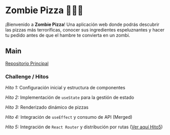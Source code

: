 # Zombie Pizza 🍕🧟‍♂️

¡Bienvenido a **Zombie Pizza**! Una aplicación web donde podrás descubrir las pizzas más terroríficas, conocer sus ingredientes espeluznantes y hacer tu pedido antes de que el hambre te convierta en un zombi.

## Main

[Repositorio Principal](https://github.com/pyro-nicolini/react-zombie)

### Challenge / Hitos

_Hito 1:_ Configuración inicial y estructura de componentes

_Hito 2:_ Implementación de `useState` para la gestión de estado

_Hito 3:_ Renderizado dinámico de pizzas

_Hito 4:_ Integración de `useEffect` y consumo de API (Merged)

_Hito 5:_ Integración de `React Router` y distribución por rutas ([Ver aquí Hito5](https://github.com/pyro-nicolini/react-zombie/tree/Hito5))
